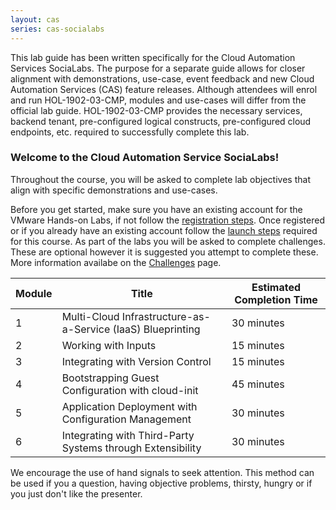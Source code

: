 ```yaml
---
layout: cas
series: cas-socialabs
---
```


<div class="alert alert-info" role="alert">
    <div class="alert-items">
        <div class="alert-item static">
            <div class="alert-icon-wrapper">
                <clr-icon class="alert-icon" shape="info-circle"></clr-icon>
            </div>
            <span class="alert-text">
            This lab guide has been written specifically for the Cloud Automation Services SociaLabs. The purpose for a separate guide allows for closer alignment with demonstrations, use-case, event feedback and new Cloud Automation Services (CAS) feature releases. Although attendees will enrol and run HOL-1902-03-CMP, modules and use-cases will differ from the official lab guide. HOL-1902-03-CMP provides the necessary services, backend tenant, pre-configured logical constructs, pre-configured cloud endpoints, etc. required to successfully complete this lab.
            </span>
        </div>
    </div>
</div>

### Welcome to the Cloud Automation Service SociaLabs!

Throughout the course, you will be asked to complete lab objectives that align with specific demonstrations and use-cases.

Before you get started, make sure you have an existing account for the VMware Hands-on Labs, if not follow the [registration steps](https://cas-socialabs.vmwapj.com/hol-registration/). Once registered or if you already have an existing account follow the [launch steps](https://cas-socialabs.vmwapj.com/hol-launch/) required for this course. As part of the labs you will be asked to complete challenges. These are optional however it is suggested you attempt to complete these. More information availabe on the [Challenges](https://cas-socialabs.vmwapj.com/lab-challenges/) page.

<table class="table">
    <thead>
        <tr>
            <th>Module</th>
            <th>Title</th>
            <th>Estimated Completion Time</th>
        </tr>
    </thead>
    <tbody>
        <tr>
            <td>1</td>
            <td>Multi-Cloud Infrastructure-as-a-Service (IaaS) Blueprinting</td>
            <td>30 minutes</td>
        </tr>
        <tr>
            <td>2</td>
            <td>Working with Inputs</td>
            <td>15 minutes</td>
        </tr>
        <tr>
            <td>3</td>
            <td>Integrating with Version Control</td>
            <td>15 minutes</td>
        </tr>
        <tr>
            <td>4</td>
            <td>Bootstrapping Guest Configuration with cloud-init</td>
            <td>45 minutes</td>
        </tr>
        <tr>
            <td>5</td>
            <td>Application Deployment with Configuration Management</td>
            <td>30 minutes</td>
        </tr>
        <tr>
            <td>6</td>
            <td>Integrating with Third-Party Systems through Extensibility</td>
            <td>30 minutes</td>
        </tr>
    </tbody>
</table>

We encourage the use of hand signals to seek attention. This method can be used if you a question, having objective problems, thirsty, hungry or if you just don't like the presenter.
